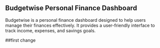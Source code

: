 ## Budgetwise Personal Finance Dashboard
Budgetwise is a personal finance dashboard designed to help users
manage their finances effectively. 
It provides a user-friendly interface to track income, expenses,
and savings goals.

##first change